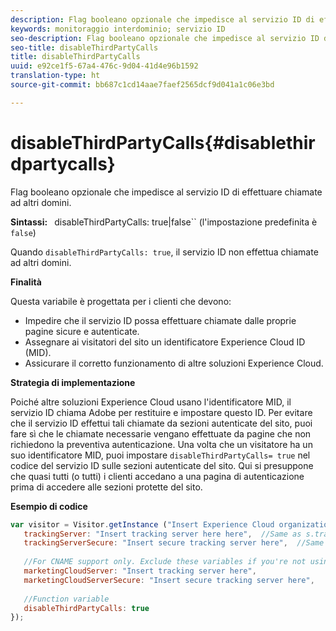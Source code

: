 ```yaml
---
description: Flag booleano opzionale che impedisce al servizio ID di effettuare chiamate ad altri domini.
keywords: monitoraggio interdominio; servizio ID
seo-description: Flag booleano opzionale che impedisce al servizio ID di effettuare chiamate ad altri domini.
seo-title: disableThirdPartyCalls
title: disableThirdPartyCalls
uuid: e92ce1f5-67a4-476c-9d04-41d4e96b1592
translation-type: ht
source-git-commit: bb687c1cd14aae7faef2565dcf9d041a1c06e3bd

---
```



# disableThirdPartyCalls{#disablethirdpartycalls}

Flag booleano opzionale che impedisce al servizio ID di effettuare chiamate ad altri domini.

**Sintassi:** ` `disableThirdPartyCalls: true|false`` (l&#39;impostazione predefinita è `false`)

Quando `disableThirdPartyCalls: true`, il servizio ID non effettua chiamate ad altri domini.

**Finalità**

Questa variabile è progettata per i clienti che devono:

* Impedire che il servizio ID possa effettuare chiamate dalle proprie pagine sicure e autenticate.
* Assegnare ai visitatori del sito un identificatore Experience Cloud ID (MID).
* Assicurare il corretto funzionamento di altre soluzioni Experience Cloud.

**Strategia di implementazione**

Poiché altre soluzioni Experience Cloud usano l&#39;identificatore MID, il servizio ID chiama Adobe per restituire e impostare questo ID. Per evitare che il servizio ID effettui tali chiamate da sezioni autenticate del sito, puoi fare sì che le chiamate necessarie vengano effettuate da pagine che non richiedono la preventiva autenticazione. Una volta che un visitatore ha un suo identificatore MID, puoi impostare `disableThirdPartyCalls= true` nel codice del servizio ID sulle sezioni autenticate del sito. Qui si presuppone che quasi tutti (o tutti) i clienti accedano a una pagina di autenticazione prima di accedere alle sezioni protette del sito.

**Esempio di codice**

```js
var visitor = Visitor.getInstance ("Insert Experience Cloud organization ID here",{ 
   trackingServer: "Insert tracking server here here",  //Same as s.trackingServer 
   trackingServerSecure: "Insert secure tracking server here",  //Same as s.trackingServerSecure 
 
   //For CNAME support only. Exclude these variables if you're not using CNAME 
   marketingCloudServer: "Insert tracking server here", 
   marketingCloudServerSecure: "Insert secure tracking server here", 
 
   //Function variable 
   disableThirdPartyCalls: true 
}); 
```

